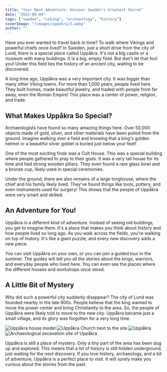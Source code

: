 ```yaml
---
title: "Your Next Adventure: Uncover Sweden's Greatest Secret"
date: "2025-09-09"
tags: ["sweden", "viking", "archaeology", "history"]
coverImage: "/images/uppakra/2.webp"
author: ""
---
```


Have you ever wanted to travel back in time? To walk where Vikings and powerful chiefs once lived? In Sweden, just a short drive from the city of Lund, there is a special place called Uppåkra. It's not a big castle or a museum with many buildings. It is a big, empty field. But don't let that fool you! Under this field lies the history of an ancient city, waiting to be discovered.

A long time ago, Uppåkra was a very important city. It was bigger than many other Viking towns. For more than 1,000 years, people lived here. They built homes, made beautiful jewelry, and traded with people from far away, even the Roman Empire! This place was a center of power, religion, and trade.

## What Makes Uppåkra So Special?

Archaeologists have found so many amazing things here. Over 50,000 objects made of gold, silver, and other materials have been pulled from the ground. Imagine walking over a field and knowing that a king's golden helmet or a beautiful silver goblet is buried just below your feet!

One of the most exciting finds was a Cult House. This was a special building where people gathered to pray to their gods. It was a very tall house for its time and had strong wooden pillars. They even found a rare glass bowl and a bronze cup, likely used in special ceremonies.

Under the ground, there are also remains of a large longhouse, where the chief and his family likely lived. They've found things like tools, pottery, and even instruments used for surgery! This shows that the people of Uppåkra were very smart and skilled.

## An Adventure for You!

Uppåkra is a different kind of adventure. Instead of seeing old buildings, you get to imagine them. It's a place that makes you think about history and how people lived so long ago. As you walk across the fields, you're walking on top of history. It's like a giant puzzle, and every new discovery adds a new piece.

You can visit Uppåkra on your own, or you can join a guided tour in the summer. The guides will tell you all the stories about the kings, warriors, and everyday people who lived here. You can even see the places where the different houses and workshops once stood.

## A Little Bit of Mystery

Why did such a powerful city suddenly disappear? The city of Lund was founded nearby in the late 900s. People believe that the king wanted to move the power center and bring Christianity to the area. So, the people of Uppåkra were likely told to move to the new city. Uppåkra became just a small village, and its glory was forgotten for a very long time.

<!--gallery-->
![Uppåkra house model](/images/uppakra/1.webp)
![Uppåkra Church next to the site](/images/uppakra/3.webp)
![Uppåkra](/images/uppakra/4.webp)
![Archaeological excavation site of Uppåkra](/images/uppakra/5.webp)
<!--gallery-->

Uppåkra is still a place of mystery. Only a tiny part of the area has been dug up and explored. This means that a lot of history is still hidden underground, just waiting for the next discovery. If you love history, archaeology, and a bit of adventure, Uppåkra is a perfect place to visit. It will surely make you curious about the stories from the past.
